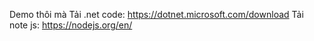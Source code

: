 Demo thôi mà
Tải .net code: https://dotnet.microsoft.com/download
Tải note js: https://nodejs.org/en/
